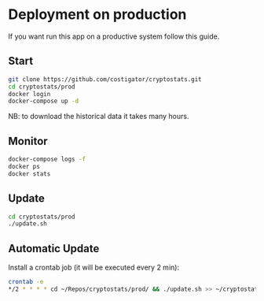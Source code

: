 # Deployment on production

If you want run this app on a productive system follow this guide.

## Start

```bash
git clone https://github.com/costigator/cryptostats.git
cd cryptostats/prod
docker login
docker-compose up -d
```

NB: to download the historical data it takes many hours.

## Monitor

```bash
docker-compose logs -f
docker ps
docker stats
```

## Update

```bash
cd cryptostats/prod
./update.sh
```

## Automatic Update

Install a crontab job (it will be executed every 2 min):

```bash
crontab -e
*/2 * * * * cd ~/Repos/cryptostats/prod/ && ./update.sh >> ~/cryptostats-update.log 2>&1
```
